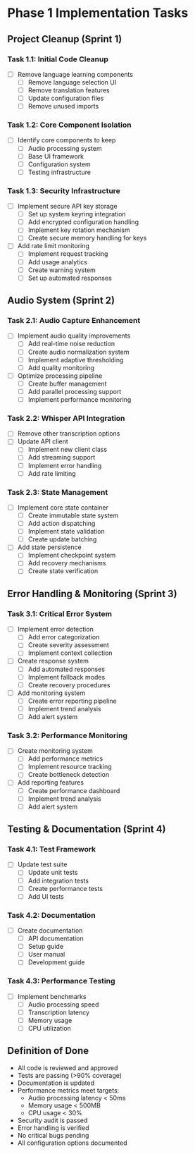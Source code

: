 # Phase 1 Implementation Tasks

## Project Cleanup (Sprint 1)

### Task 1.1: Initial Code Cleanup
- [ ] Remove language learning components
  - [ ] Remove language selection UI
  - [ ] Remove translation features
  - [ ] Update configuration files
  - [ ] Remove unused imports

### Task 1.2: Core Component Isolation
- [ ] Identify core components to keep
  - [ ] Audio processing system
  - [ ] Base UI framework
  - [ ] Configuration system
  - [ ] Testing infrastructure

### Task 1.3: Security Infrastructure
- [ ] Implement secure API key storage
  - [ ] Set up system keyring integration
  - [ ] Add encrypted configuration handling
  - [ ] Implement key rotation mechanism
  - [ ] Create secure memory handling for keys
- [ ] Add rate limit monitoring
  - [ ] Implement request tracking
  - [ ] Add usage analytics
  - [ ] Create warning system
  - [ ] Set up automated responses

## Audio System (Sprint 2)

### Task 2.1: Audio Capture Enhancement
- [ ] Implement audio quality improvements
  - [ ] Add real-time noise reduction
  - [ ] Create audio normalization system
  - [ ] Implement adaptive thresholding
  - [ ] Add quality monitoring
- [ ] Optimize processing pipeline
  - [ ] Create buffer management
  - [ ] Add parallel processing support
  - [ ] Implement performance monitoring

### Task 2.2: Whisper API Integration
- [ ] Remove other transcription options
- [ ] Update API client
  - [ ] Implement new client class
  - [ ] Add streaming support
  - [ ] Implement error handling
  - [ ] Add rate limiting

### Task 2.3: State Management
- [ ] Implement core state container
  - [ ] Create immutable state system
  - [ ] Add action dispatching
  - [ ] Implement state validation
  - [ ] Create update batching
- [ ] Add state persistence
  - [ ] Implement checkpoint system
  - [ ] Add recovery mechanisms
  - [ ] Create state verification

## Error Handling & Monitoring (Sprint 3)

### Task 3.1: Critical Error System
- [ ] Implement error detection
  - [ ] Add error categorization
  - [ ] Create severity assessment
  - [ ] Implement context collection
- [ ] Create response system
  - [ ] Add automated responses
  - [ ] Implement fallback modes
  - [ ] Create recovery procedures
- [ ] Add monitoring system
  - [ ] Create error reporting pipeline
  - [ ] Implement trend analysis
  - [ ] Add alert system

### Task 3.2: Performance Monitoring
- [ ] Create monitoring system
  - [ ] Add performance metrics
  - [ ] Implement resource tracking
  - [ ] Create bottleneck detection
- [ ] Add reporting features
  - [ ] Create performance dashboard
  - [ ] Implement trend analysis
  - [ ] Add alert system

## Testing & Documentation (Sprint 4)

### Task 4.1: Test Framework
- [ ] Update test suite
  - [ ] Update unit tests
  - [ ] Add integration tests
  - [ ] Create performance tests
  - [ ] Add UI tests

### Task 4.2: Documentation
- [ ] Create documentation
  - [ ] API documentation
  - [ ] Setup guide
  - [ ] User manual
  - [ ] Development guide

### Task 4.3: Performance Testing
- [ ] Implement benchmarks
  - [ ] Audio processing speed
  - [ ] Transcription latency
  - [ ] Memory usage
  - [ ] CPU utilization

## Definition of Done
- All code is reviewed and approved
- Tests are passing (>90% coverage)
- Documentation is updated
- Performance metrics meet targets:
  * Audio processing latency < 50ms
  * Memory usage < 500MB
  * CPU usage < 30%
- Security audit is passed
- Error handling is verified
- No critical bugs pending
- All configuration options documented